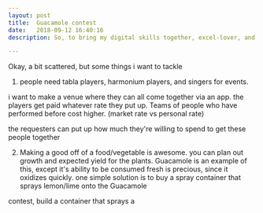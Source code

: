 ```yaml
---
layout: post
title:  Guacamole contest
date:   2018-09-12 16:40:16
description: So, to bring my digital skills together, excel-lover, and web developer a page to supply you with tools to create a contest effortlessly and systematically. this one is for guacamole.

---
```


Okay, a bit scattered, but some things i want to tackle

1. people need tabla players, harmonium players, and singers for events.

i want to make a venue where they can all come together via an app.
the players get paid whatever rate they put up.
Teams of people who have performed before cost higher. (market rate vs personal rate)

the requesters can put up how much they're willing to spend to get these people together

2. Making a good off of a food/vegetable is awesome. you can plan out growth and expected yield for the plants.
Guacamole is an example of this, except it's ability to be consumed fresh is precious, since it oxidizes quickly.
one simple solution is to buy a spray container that sprays lemon/lime onto the Guacamole


contest, build a container that sprays a   
